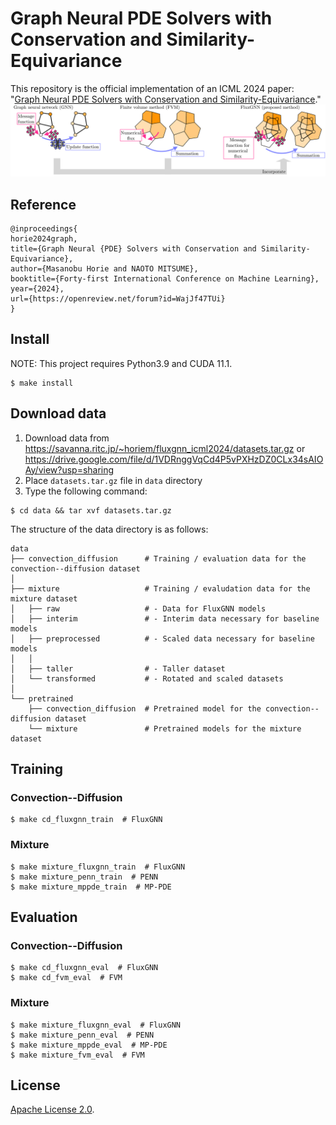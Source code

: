 # Graph Neural PDE Solvers with Conservation and Similarity-Equivariance

This repository is the official implementation of an ICML 2024 paper: "[Graph Neural PDE Solvers with Conservation and Similarity-Equivariance](https://openreview.net/forum?id=WajJf47TUi)."
![](figs/fluxgnn_overview.svg)

## Reference
```
@inproceedings{
horie2024graph,
title={Graph Neural {PDE} Solvers with Conservation and Similarity-Equivariance},
author={Masanobu Horie and NAOTO MITSUME},
booktitle={Forty-first International Conference on Machine Learning},
year={2024},
url={https://openreview.net/forum?id=WajJf47TUi}
}
```

## Install
NOTE: This project requires Python3.9 and CUDA 11.1.

```setup
$ make install
```

## Download data
1. Download data from https://savanna.ritc.jp/~horiem/fluxgnn_icml2024/datasets.tar.gz or https://drive.google.com/file/d/1VDRnggVqCd4P5vPXHzDZ0CLx34sAIOAy/view?usp=sharing
1. Place `datasets.tar.gz` file in `data` directory
1. Type the following command:

```setup
$ cd data && tar xvf datasets.tar.gz
```

The structure of the data directory is as follows:

```data
data
├── convection_diffusion      # Training / evaluation data for the convection--diffusion dataset
│
├── mixture                   # Training / evaludation data for the mixture dataset
│   ├── raw                   # - Data for FluxGNN models
│   ├── interim               # - Interim data necessary for baseline models
│   ├── preprocessed          # - Scaled data necessary for baseline models
│   │
│   ├── taller                # - Taller dataset
│   └── transformed           # - Rotated and scaled datasets
│
└── pretrained
    ├── convection_diffusion  # Pretrained model for the convection--diffusion dataset
    └── mixture               # Pretrained models for the mixture dataset
```


## Training

### Convection--Diffusion

```train
$ make cd_fluxgnn_train  # FluxGNN
```

### Mixture

```train
$ make mixture_fluxgnn_train  # FluxGNN
$ make mixture_penn_train  # PENN
$ make mixture_mppde_train  # MP-PDE
```

## Evaluation

### Convection--Diffusion

```eval
$ make cd_fluxgnn_eval  # FluxGNN
$ make cd_fvm_eval  # FVM
```

### Mixture

```eval
$ make mixture_fluxgnn_eval  # FluxGNN
$ make mixture_penn_eval  # PENN
$ make mixture_mppde_eval  # MP-PDE
$ make mixture_fvm_eval  # FVM
```

## License

[Apache License 2.0](./LICENSE).

